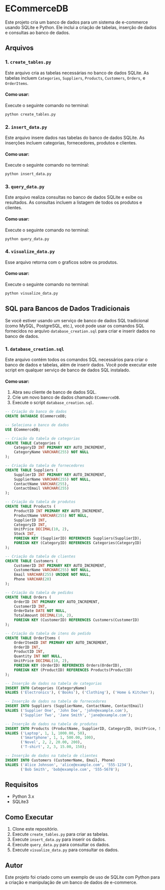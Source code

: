 
# ECommerceDB

Este projeto cria um banco de dados para um sistema de e-commerce usando SQLite e Python. Ele inclui a criação de tabelas, inserção de dados e consultas ao banco de dados.

## Arquivos

### 1. `create_tables.py`

Este arquivo cria as tabelas necessárias no banco de dados SQLite. As tabelas incluem `Categories`, `Suppliers`, `Products`, `Customers`, `Orders`, e `OrderItems`.

#### Como usar:
Execute o seguinte comando no terminal:

```bash
python create_tables.py
```

### 2. `insert_data.py`

Este arquivo insere dados nas tabelas do banco de dados SQLite. As inserções incluem categorias, fornecedores, produtos e clientes.

#### Como usar:
Execute o seguinte comando no terminal:

```bash
python insert_data.py
```

### 3. `query_data.py`

Este arquivo realiza consultas no banco de dados SQLite e exibe os resultados. As consultas incluem a listagem de todos os produtos e clientes.

#### Como usar:
Execute o seguinte comando no terminal:

```bash
python query_data.py
```

### 4. `visualize_data.py`

Esse arquivo retorna com o graficos sobre os produtos. 

#### Como usar:
Execute o seguinte comando no terminal:

```bash
python visualize_data.py
```

## SQL para Bancos de Dados Tradicionais

Se você estiver usando um serviço de banco de dados SQL tradicional (como MySQL, PostgreSQL, etc.), você pode usar os comandos SQL fornecidos no arquivo `database_creation.sql` para criar e inserir dados no banco de dados.

### 1. `database_creation.sql`

Este arquivo contém todos os comandos SQL necessários para criar o banco de dados e tabelas, além de inserir dados. Você pode executar este script em qualquer serviço de banco de dados SQL instalado.

#### Como usar:

1. Abra seu cliente de banco de dados SQL.
2. Crie um novo banco de dados chamado `ECommerceDB`.
3. Execute o script `database_creation.sql`.

```sql
-- Criação do banco de dados
CREATE DATABASE ECommerceDB;

-- Seleciona o banco de dados
USE ECommerceDB;

-- Criação da tabela de categorias
CREATE TABLE Categories (
    CategoryID INT PRIMARY KEY AUTO_INCREMENT,
    CategoryName VARCHAR(255) NOT NULL
);

-- Criação da tabela de fornecedores
CREATE TABLE Suppliers (
    SupplierID INT PRIMARY KEY AUTO_INCREMENT,
    SupplierName VARCHAR(255) NOT NULL,
    ContactName VARCHAR(255),
    ContactEmail VARCHAR(255)
);

-- Criação da tabela de produtos
CREATE TABLE Products (
    ProductID INT PRIMARY KEY AUTO_INCREMENT,
    ProductName VARCHAR(255) NOT NULL,
    SupplierID INT,
    CategoryID INT,
    UnitPrice DECIMAL(10, 2),
    Stock INT,
    FOREIGN KEY (SupplierID) REFERENCES Suppliers(SupplierID),
    FOREIGN KEY (CategoryID) REFERENCES Categories(CategoryID)
);

-- Criação da tabela de clientes
CREATE TABLE Customers (
    CustomerID INT PRIMARY KEY AUTO_INCREMENT,
    CustomerName VARCHAR(255) NOT NULL,
    Email VARCHAR(255) UNIQUE NOT NULL,
    Phone VARCHAR(20)
);

-- Criação da tabela de pedidos
CREATE TABLE Orders (
    OrderID INT PRIMARY KEY AUTO_INCREMENT,
    CustomerID INT,
    OrderDate DATE NOT NULL,
    TotalAmount DECIMAL(10, 2),
    FOREIGN KEY (CustomerID) REFERENCES Customers(CustomerID)
);

-- Criação da tabela de itens do pedido
CREATE TABLE OrderItems (
    OrderItemID INT PRIMARY KEY AUTO_INCREMENT,
    OrderID INT,
    ProductID INT,
    Quantity INT NOT NULL,
    UnitPrice DECIMAL(10, 2),
    FOREIGN KEY (OrderID) REFERENCES Orders(OrderID),
    FOREIGN KEY (ProductID) REFERENCES Products(ProductID)
);

-- Inserção de dados na tabela de categorias
INSERT INTO Categories (CategoryName)
VALUES ('Electronics'), ('Books'), ('Clothing'), ('Home & Kitchen');

-- Inserção de dados na tabela de fornecedores
INSERT INTO Suppliers (SupplierName, ContactName, ContactEmail)
VALUES ('Supplier One', 'John Doe', 'john@example.com'),
       ('Supplier Two', 'Jane Smith', 'jane@example.com');

-- Inserção de dados na tabela de produtos
INSERT INTO Products (ProductName, SupplierID, CategoryID, UnitPrice, Stock)
VALUES ('Laptop', 1, 1, 1000.00, 50),
       ('Smartphone', 1, 1, 500.00, 100),
       ('Novel', 2, 2, 20.00, 200),
       ('T-shirt', 2, 3, 15.00, 150);

-- Inserção de dados na tabela de clientes
INSERT INTO Customers (CustomerName, Email, Phone)
VALUES ('Alice Johnson', 'alice@example.com', '555-1234'),
       ('Bob Smith', 'bob@example.com', '555-5678');
```

## Requisitos

- Python 3.x
- SQLite3

## Como Executar

1. Clone este repositório.
2. Execute `create_tables.py` para criar as tabelas.
3. Execute `insert_data.py` para inserir os dados.
4. Execute `query_data.py` para consultar os dados.
5. Execute `visualize_data.py` para consultar os dados.
## Autor

Este projeto foi criado como um exemplo de uso de SQLite com Python para a criação e manipulação de um banco de dados de e-commerce.